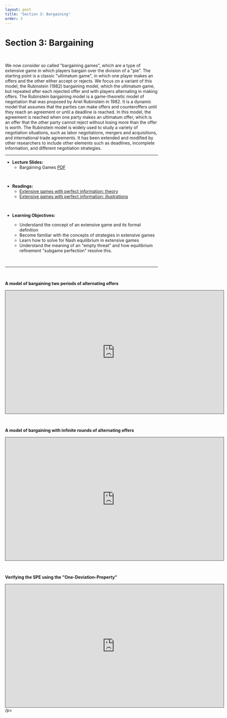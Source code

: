 ```yaml
---
layout: post
title: "Section 3: Bargaining"
order: 3 
---
```


# Section 3: Bargaining
<br>

We now consider so called "bargaining games", which are a type of extensive game in which players bargain over the division of a "pie". The starting point is a classic "ultimatum game", in which one player makes an offers and the other either accept or rejects. We focus on a variant of this model, the Rubinstein (1982) bargaining model, which the ultimatum game, but repeated after each rejected offer and with players alternating in making offers.  The Rubinstein bargaining model is a game-theoretic model of negotiation that was proposed by Ariel Rubinstein in 1982. It is a dynamic model that assumes that the parties can make offers and counteroffers until they reach an agreement or until a deadline is reached. In this model, the agreement is reached when one party makes an ultimatum offer, which is an offer that the other party cannot reject without losing more than the offer is worth. The Rubinstein model is widely used to study a variety of negotiation situations, such as labor negotiations, mergers and acquisitions, and international trade agreements. It has been extended and modified by other researchers to include other elements such as deadlines, incomplete information, and different negotiation strategies.

---

  
- **Lecture Slides:**  
  - Bargaining Games [PDF](https://drive.google.com/uc?export=download&id=14FNOYqQpDIPlHugJdUeherOHQJPvJ78Q)
  

<br>

- **Readings:**
  *   [Extensive games with perfect information: theory](https://www.economics.utoronto.ca/osborne/igt/igtChapter5.pdf)
  *   [Extensive games with perfect information: illustrations](https://www.economics.utoronto.ca/osborne/igt/igtChapter6.pdf)



<br>

- **Learning Objectives:**
  
  - Understand the concept of an extensive game and its formal definition
  - Become familiar with the concepts of   strategies in extensive games
  - Learn how to solve for Nash equilibrium in extensive games
  - Understand the meaning of an "empty threat" and how equilibrium refinement "subgame perfection" resolve this.
  


<br>

--- 

<br>


**A model of bargaining two periods of alternating offers**
<p><iframe src="https://york.cloud.panopto.eu/Panopto/Pages/Embed.aspx?id=be8fabf7-3e1a-4176-a85e-addf00da8a3e&autoplay=false&offerviewer=true&showtitle=false&showbrand=false&captions=false&interactivity=all" height="405" width="720" style="border: 1px solid #464646;" allowfullscreen allow="autoplay"></iframe></p>

<br>


**A model of bargaining with infinite rounds of alternating offers**

<p><iframe src="https://york.cloud.panopto.eu/Panopto/Pages/Embed.aspx?id=b620d0b0-95a3-4160-b01d-addf010e57e0&autoplay=false&offerviewer=true&showtitle=false&showbrand=false&captions=false&interactivity=all" height="405" width="720" style="border: 1px solid #464646;" allowfullscreen allow="autoplay"></iframe></p>

<br>

**Verifying the SPE using the "One-Deviation-Property"**

<p><iframe src="https://york.cloud.panopto.eu/Panopto/Pages/Embed.aspx?id=89124e97-2213-4694-a69b-addf011663d2&autoplay=false&offerviewer=true&showtitle=false&showbrand=false&captions=false&interactivity=all" height="405" width="720" style="border: 1px solid #464646;" allowfullscreen allow="autoplay"></iframe>/p>
